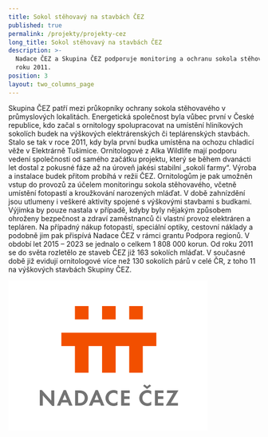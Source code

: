 ```yaml
---
title: Sokol stěhovavý na stavbách ČEZ
published: true
permalink: /projekty/projekty-cez
long_title: Sokol stěhovavý na stavbách ČEZ
description: >-
  Nadace ČEZ a Skupina ČEZ podporuje monitoring a ochranu sokola stěhovavého od
  roku 2011. 
position: 3
layout: two_columns_page
---
```

Skupina ČEZ patří mezi průkopníky ochrany sokola stěhovavého v průmyslových lokalitách. Energetická společnost byla vůbec první v České republice, kdo začal s ornitology spolupracovat na umístění hliníkových sokolích budek na výškových elektrárenských či teplárenských stavbách. Stalo se tak v roce 2011, kdy byla první budka umístěna na ochozu chladicí věže v Elektrárně Tušimice. Ornitologové z Alka Wildlife mají podporu vedení společnosti od samého začátku projektu, který se během dvanácti let dostal z pokusné fáze až na úroveň jakési stabilní „sokolí farmy“. Výroba a instalace budek přitom probíhá v režii ČEZ. Ornitologům je pak umožněn vstup do provozů za účelem monitoringu sokola stěhovavého, včetně umístění fotopastí a kroužkování narozených mláďat. V době zahnízdění jsou utlumeny i veškeré aktivity spojené s výškovými stavbami s budkami. Výjimka by pouze nastala v případě, kdyby byly nějakým způsobem ohroženy bezpečnost a zdraví zaměstnanců či vlastní provoz elektráren a tepláren. Na případný nákup fotopastí, speciální optiky, cestovní náklady  a podobně jim pak přispívá Nadace ČEZ v rámci grantu Podpora regionů. V období let 2015 – 2023 se jednalo o celkem 1 808 000 korun.  Od roku 2011 se do světa rozletělo ze staveb ČEZ již 163 sokolích  mláďat. V současné době již evidují ornitologové více než 130 sokolích párů v celé ČR, z toho 11 na výškových stavbách Skupiny ČEZ.

![](/media/nadacecez.png)
